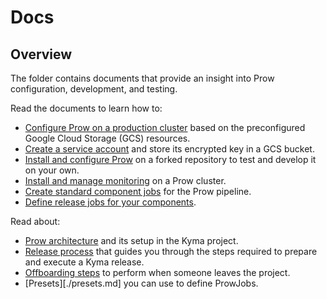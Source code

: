 # Docs

## Overview

The folder contains documents that provide an insight into Prow configuration, development, and testing.

<!-- Update the list each time you modify the document structure in this folder. -->

Read the documents to learn how to:

- [Configure Prow on a production cluster](./production-cluster-configuration.md) based on the preconfigured Google Cloud Storage (GCS) resources.
- [Create a service account](./prow-secrets-management.md) and store its encrypted key in a GCS bucket.
- [Install and configure Prow](./prow-installation-on-forks.md) on a forked repository to test and develop it on your own.
- [Install and manage monitoring](./prow-monitoring.md) on a Prow cluster.
- [Create standard component jobs](./create-component-jobs.md) for the Prow pipeline.
- [Define release jobs for your components](./create-release-jobs.md).

Read about:

- [Prow architecture](./prow-architecture.md) and its setup in the Kyma project.
- [Release process](./release-process.md) that guides you through the steps required to prepare and execute a Kyma release.
- [Offboarding steps](offboarding-checklist.md) to perform when someone leaves the project.
- [Presets][./presets.md] you can use to define ProwJobs.
